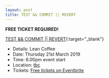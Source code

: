 ```yaml
---
layout: post
title: TEST && COMMIT || REVERT
---
```


**FREE TICKET REQUIRED!**

[TEST &amp;&amp; COMMIT \|\| REVERT](https://medium.com/@kentbeck_7670/test-commit-revert-870bbd756864){:target="_blank"}

* Details: Lean Coffee
* Date: Thursday 21st March 2019
* Time: 6.00pm event start
* Location: [tbc](https://goo.gl/maps/tbc)
* Tickets: [Free tickets on Eventbrite ](https://www.eventbrite.com/e/tbc)
